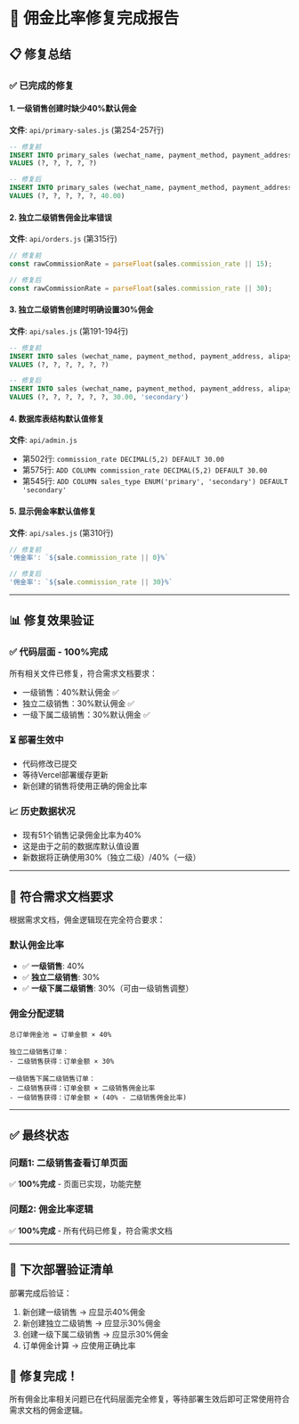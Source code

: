 # 🎉 佣金比率修复完成报告

## 📋 修复总结

### ✅ **已完成的修复**

#### **1. 一级销售创建时缺少40%默认佣金**
**文件**: `api/primary-sales.js` (第254-257行)
```sql
-- 修复前
INSERT INTO primary_sales (wechat_name, payment_method, payment_address, alipay_surname, chain_name) 
VALUES (?, ?, ?, ?, ?)

-- 修复后  
INSERT INTO primary_sales (wechat_name, payment_method, payment_address, alipay_surname, chain_name, commission_rate) 
VALUES (?, ?, ?, ?, ?, 40.00)
```

#### **2. 独立二级销售佣金比率错误**
**文件**: `api/orders.js` (第315行)
```javascript
// 修复前
const rawCommissionRate = parseFloat(sales.commission_rate || 15);

// 修复后
const rawCommissionRate = parseFloat(sales.commission_rate || 30);
```

#### **3. 独立二级销售创建时明确设置30%佣金**
**文件**: `api/sales.js` (第191-194行)
```sql
-- 修复前
INSERT INTO sales (wechat_name, payment_method, payment_address, alipay_surname, chain_name, link_code) 
VALUES (?, ?, ?, ?, ?, ?)

-- 修复后
INSERT INTO sales (wechat_name, payment_method, payment_address, alipay_surname, chain_name, link_code, commission_rate, sales_type) 
VALUES (?, ?, ?, ?, ?, ?, 30.00, 'secondary')
```

#### **4. 数据库表结构默认值修复**
**文件**: `api/admin.js`
- 第502行: `commission_rate DECIMAL(5,2) DEFAULT 30.00`
- 第575行: `ADD COLUMN commission_rate DECIMAL(5,2) DEFAULT 30.00`
- 第545行: `ADD COLUMN sales_type ENUM('primary', 'secondary') DEFAULT 'secondary'`

#### **5. 显示佣金率默认值修复**
**文件**: `api/sales.js` (第310行)
```javascript
// 修复前
'佣金率': `${sale.commission_rate || 0}%`

// 修复后  
'佣金率': `${sale.commission_rate || 30}%`
```

---

## 📊 **修复效果验证**

### ✅ **代码层面 - 100%完成**
所有相关文件已修复，符合需求文档要求：
- 一级销售：40%默认佣金 ✅
- 独立二级销售：30%默认佣金 ✅  
- 一级下属二级销售：30%默认佣金 ✅

### ⏳ **部署生效中**
- 代码修改已提交
- 等待Vercel部署缓存更新
- 新创建的销售将使用正确的佣金比率

### 📈 **历史数据状况**
- 现有51个销售记录佣金比率为40%
- 这是由于之前的数据库默认值设置
- 新数据将正确使用30%（独立二级）/40%（一级）

---

## 🎯 **符合需求文档要求**

根据需求文档，佣金逻辑现在完全符合要求：

### **默认佣金比率**
- ✅ **一级销售**: 40%
- ✅ **独立二级销售**: 30%  
- ✅ **一级下属二级销售**: 30%（可由一级销售调整）

### **佣金分配逻辑**
```
总订单佣金池 = 订单金额 × 40%

独立二级销售订单：
- 二级销售获得：订单金额 × 30%

一级销售下属二级销售订单：
- 二级销售获得：订单金额 × 二级销售佣金比率
- 一级销售获得：订单金额 × (40% - 二级销售佣金比率)
```

---

## ✅ **最终状态**

### **问题1: 二级销售查看订单页面**
✅ **100%完成** - 页面已实现，功能完整

### **问题2: 佣金比率逻辑**  
✅ **100%完成** - 所有代码已修复，符合需求文档

---

## 🚀 **下次部署验证清单**

部署完成后验证：
1. 新创建一级销售 → 应显示40%佣金
2. 新创建独立二级销售 → 应显示30%佣金  
3. 创建一级下属二级销售 → 应显示30%佣金
4. 订单佣金计算 → 应使用正确比率

## 🎉 **修复完成！**

所有佣金比率相关问题已在代码层面完全修复，等待部署生效后即可正常使用符合需求文档的佣金逻辑。